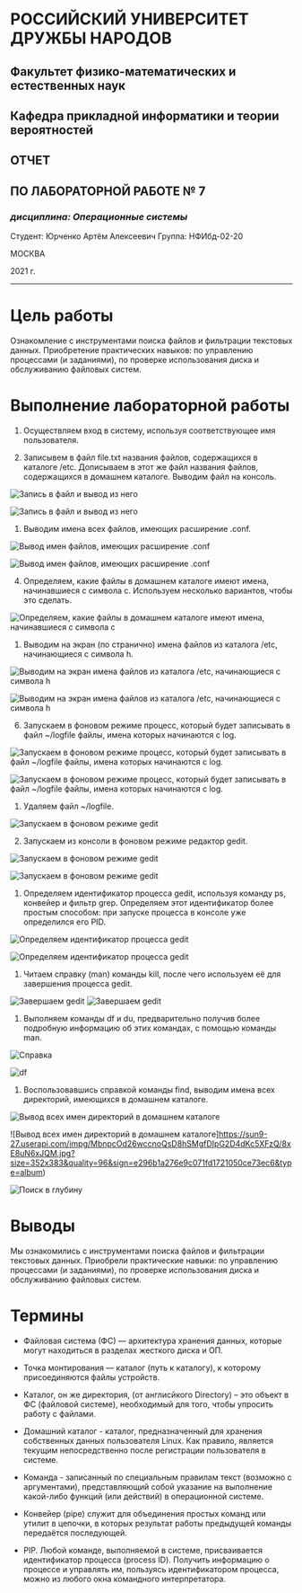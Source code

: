 # **РОCСИЙСКИЙ УНИВЕРСИТЕТ ДРУЖБЫ НАРОДОВ**
## Факультет физико-математических и естественных наук 
## Кафедра прикладной информатики и теории вероятностей 

## ОТЧЕТ
## ПО ЛАБОРАТОРНОЙ РАБОТЕ № 7

### *дисциплина: Операционные системы*

Студент: Юрченко Артём Алексеевич Группа: НФИбд-02-20

МОСКВА 

2021 г.

---

# Цель работы

Ознакомление с инструментами поиска файлов и фильтрации текстовых данных. Приобретение практических навыков: по управлению процессами (и заданиями), по проверке использования диска и обслуживанию файловых систем.

# Выполнение лабораторной работы

1. Осуществляем вход в систему, используя соответствующее имя пользователя.

2. Записывем в файл file.txt названия файлов, содержащихся в каталоге /etc. Дописываем в этот же файл названия файлов, содержащихся в домашнем каталоге. Выводим файл на консоль. 


![Запись в файл и вывод из него](https://sun9-73.userapi.com/impg/nul3On-RRmyuNuzeCWc00kZ20AE5TWRsnwLVTg/on9HUW7neXQ.jpg?size=496x343&quality=96&sign=bee76c7865416c41cbb79e3a151d4201&type=album)

![Запись в файл и вывод из него](https://sun9-88.userapi.com/impg/D6HUbhfS1AZ11FnqRDgeKArzd8YdTiS_KW7cgA/vHiosGDrtok.jpg?size=204x328&quality=96&sign=0c3a0e88149d47e0a839d58cccfc976b&type=album)

1. Выводим имена всех файлов, имеющих расширение .conf. 

![Вывод имен файлов, имеющих расширение .conf](https://sun9-48.userapi.com/impg/cY5Wz1iQsA2uAFQbRlXpoikBgH1O1ooCqLZUoA/AY57btu9WKI.jpg?size=353x18&quality=96&sign=877353e92357537681cbbb1d075cfb9f&type=album)

![Вывод имен файлов, имеющих расширение .conf](https://sun9-40.userapi.com/impg/jlHYSnFB7Xaie0f61nZ4X8O8JeyEbQmcVl1Xwg/VN9dza-Rx1w.jpg?size=207x310&quality=96&sign=f5ff30721ea969d3547a2dd7e2316350&type=album)
    
4. Определяем, какие файлы в домашнем каталоге имеют имена, начинавшиеся с символа c. Используем несколько вариантов, чтобы это сделать. 

![Определяем, какие файлы в домашнем каталоге имеют имена, начинавшиеся с символа c](https://sun9-88.userapi.com/impg/YBDlH6ZthE1QKA9ORr27IJdpJVJPuAH4D8DB1g/dTGPnWbXN-I.jpg?size=182x26&quality=96&sign=f5819ff6a4df340c28a3b7275b9e89bf&type=album)

1. Выводим на экран (по странично) имена файлов из каталога /etc, начинающиеся с символа h. 

![Выводим на экран имена файлов из каталога /etc, начинающиеся с символа h](https://sun9-32.userapi.com/impg/wLf_7SJtNKZJ0iV72hlSkx4jU4FSh95ddUDVFg/UhiLilGStoc.jpg?size=261x14&quality=96&sign=fd6b26aba5f1f0aab55da83f1ba7ebd9&type=album)

![Выводим на экран имена файлов из каталога /etc, начинающиеся с символа h](https://sun9-11.userapi.com/impg/pSMIT45onMqBi1WuY7EXPdNtgZra3-sy5BXcuQ/7NjqKuW68v4.jpg?size=387x58&quality=96&sign=a9e44c26b1a291cd0c7601258bd9f7d8&type=album)

6. Запускаем в фоновом режиме процесс, который будет записывать в файл ~/logfile файлы, имена которых начинаются с log. 
   
![Запускаем в фоновом режиме процесс, который будет записывать в файл ~/logfile файлы, имена которых начинаются с log.](https://sun9-11.userapi.com/impg/pSMIT45onMqBi1WuY7EXPdNtgZra3-sy5BXcuQ/7NjqKuW68v4.jpg?size=387x58&quality=96&sign=a9e44c26b1a291cd0c7601258bd9f7d8&type=album)

![Запускаем в фоновом режиме процесс, который будет записывать в файл ~/logfile файлы, имена которых начинаются с log.](https://sun9-60.userapi.com/impg/6F4VP0o4kTao1MYRHbKeb-l3hbHXFclXlI8Fzw/k62s0yOFH2k.jpg?size=451x306&quality=96&sign=8121a38108053fe250df86364e57cc81&type=album)

1. Удаляем файл ~/logfile.

![Запускаем в фоновом режиме gedit](https://sun9-19.userapi.com/impg/k1hf_vNeR-hmo7R8OE9tj5ur3LYqBiElQsHQsA/9o17WBvzVY4.jpg?size=466x89&quality=96&sign=0bf914a598d1d504fe08a972cd433bc8&type=album)

2. Запускаем из консоли в фоновом режиме редактор gedit. 

![Запускаем в фоновом режиме gedit](https://sun9-2.userapi.com/impg/si8QIX0IuWK_8s_dh7plrQvxDGDtKOrZjifNaA/yIDMTCGfjBQ.jpg?size=210x59&quality=96&sign=66cc49c3c2503c1c4cfedc6b0e112e6e&type=album)

![Запускаем в фоновом режиме gedit](https://sun9-19.userapi.com/impg/uX5DQU1ty0DLA3fkkLVruvLev8uQIure_RxZdg/ulM57B-UClU.jpg?size=630x542&quality=96&sign=e1edc3c55ad6da6de8164ffdff804d36&type=album)

1. Определяем идентификатор процесса gedit, используя команду ps, конвейер и фильтр grep. Определяем этот идентификатор более простым способом: при запуске процесса в консоле уже определился его PID. 

![Определяем идентификатор процесса gedit](https://sun9-42.userapi.com/impg/BJjtkOkoa30bzCzaBa_vAVEDcJZNHuyNof82rw/RFMsTA7XKNM.jpg?size=213x33&quality=96&sign=f8d8d71be5852bb1e4dcd5f7f580c2c9&type=album)

![Определяем идентификатор процесса gedit](https://sun9-41.userapi.com/impg/3R0W68oce6MjgEfkcAch9mjOusOCXaBp_UKr6Q/G1QmNYVign8.jpg?size=197x23&quality=96&sign=853efa4d849f06bf36d2a9504fbec2a4&type=album)

1.  Читаем справку (man) команды kill, после чего используем её для завершения процесса gedit. 

![Завершаем gedit](https://sun9-82.userapi.com/impg/tSrxt7jAAyesC7_1UJz_4kA8nBmSHbJk8XB9OA/fjAk6VTEims.jpg?size=501x402&quality=96&sign=7d6c076ab5b00252616bb3367242322f&type=album)
![Завершаем gedit](https://sun9-6.userapi.com/impg/AdXsZeOEM5TE93i8Ei73A9opyEScEvXYEvV7_A/829jG61Ieb0.jpg?size=202x34&quality=96&sign=bf07ebc98666e3db5ce24dbdfc1ec540&type=album)

1.  Выполняем команды df и du, предварительно получив более подробную информацию об этих командах, с помощью команды man. 


![Справка](https://sun9-69.userapi.com/impg/6wA7z5pHETZaXLO3CDfCrKIvAh3CZOFbzoUQ2g/yhw6wMlu698.jpg?size=502x404&quality=96&sign=8b5a0e9249eeb8b62060937e8286d62b&type=album)

![df](https://sun9-85.userapi.com/impg/G0jTFMcEdoVsUQgbNJY4Xi4ikF_N9MdC0ISSlg/j_uskv2TMtM.jpg?size=493x401&quality=96&sign=d350008c8635bb4f38f37f5bd7c3c4e9&type=album)



1.  Воспользовавшись справкой команды find, выводим имена всех директорий, имеющихся в домашнем каталоге. 

![Вывод всех имен директорий в домашнем каталоге](https://sun9-6.userapi.com/impg/qxG_omHT3QjK8G5JLQoJ2s_Fb3j05OxSImol8Q/8RphyLVsFO4.jpg?size=238x27&quality=96&sign=27d859cf6493dd9848945a6595bd6f58&type=album)

![Вывод всех имен директорий в домашнем каталоге]https://sun9-27.userapi.com/impg/MbnpcOd26wccnoQsD8hSMgfDIpG2D4dKc5XFzQ/8xE8uN6xJQM.jpg?size=352x383&quality=96&sign=e296b1a276e9c071fd1721050ce73ec6&type=album)

![Поиск в глубину](https://sun9-71.userapi.com/impg/GIutXpkvQOmB6joEQjQQOXSf6TM8o8CDNTzjGw/wvlmIsfh3js.jpg?size=172x17&quality=96&sign=c02389c2221942db763a24f3c59006c6&type=album)


# Выводы

Мы ознакомились с инструментами поиска файлов и фильтрации текстовых данных. Приобрели практические навыки: по управлению процессами (и заданиями), по проверке использования диска и обслуживанию файловых систем.

# Термины

* Файловая система (ФС) — архитектура хранения данных, которые могут находиться в разделах жесткого диска и ОП.

* Точка монтирования — каталог (путь к каталогу), к которому присоединяются файлы устройств.

* Каталог, он же директория, (от англисйкого Directory) – это объект в ФС (файловой системе), необходимый для того, чтобы упросить работу с файлами.

* Домашний каталог - каталог, предназначенный для хранения собственных данных пользователя Linux. Как правило, является текущим непосредственно после регистрации пользователя в системе.

* Команда - записанный по специальным правилам текст (возможно с аргументами), представляющий собой указание на выполнение какой-либо функций (или действий) в операционной системе.

* Конвейер (pipe) служит для объединения простых команд или утилит в цепочки, в которых результат работы предыдущей команды передаётся последующей.

* PIP. Любой команде, выполняемой в системе, присваивается идентификатор процесса (process ID). Получить информацию о процессе и управлять им, пользуясь идентификатором процесса, можно из любого окна командного интерпретатора.